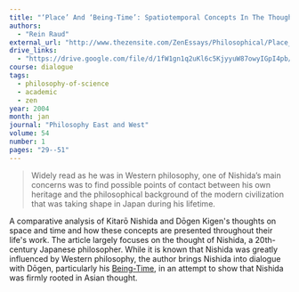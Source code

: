 ```yaml
---
title: "‘Place’ And ‘Being-Time’: Spatiotemporal Concepts In The Thought Of Nishida Kitaro And Dogen Kigen"
authors:
  - "Rein Raud" 
external_url: "http://www.thezensite.com/ZenEssays/Philosophical/Place_and_BeingTime.html"
drive_links:
  - "https://drive.google.com/file/d/1fW1gn1q2uKl6c5KjyyuW87owyIGpI4pb/view?usp=sharing"
course: dialogue
tags:
  - philosophy-of-science
  - academic
  - zen
year: 2004
month: jan
journal: "Philosophy East and West"
volume: 54
number: 1
pages: "29--51" 
---
```


> Widely read as he was in Western philosophy, one of Nishida’s main concerns was to find possible points of contact between his own heritage and the philosophical background of the modern civilization that was taking shape in Japan during his lifetime.

A comparative analysis of Kitarō Nishida and Dōgen Kigen's thoughts on space and time and how these concepts are presented throughout their life's work. The article largely focuses on the thought of Nishida, a 20th-century Japanese philosopher. While it is known that Nishida was greatly influenced by Western philosophy, the author brings Nishida into dialogue with Dōgen, particularly his [Being-Time](/content/essays/time-being_dogen), in an attempt to show that Nishida was firmly rooted in Asian thought.
